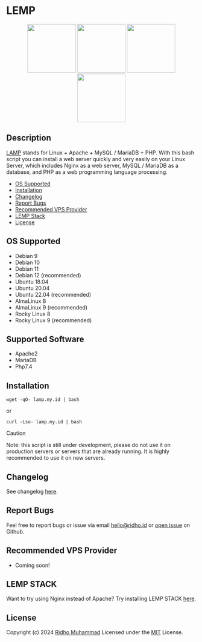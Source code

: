 # LEMP
<p align=center>
  <a href="https://www.linux.org/"><img src="https://github.com/linux-doc.png" width="128"></a>
  <a href="https://github.com/apache"><img src="https://github.com/apache.png" width="128"></a>
  <a href="https://github.com/mariadb"><img src="https://github.com/mariadb.png" width="128"></a>
  <a href="https://github.com/php"><img src="https://github.com/php.png" width="128"></a>
</p>

## Description

[LAMP](https://lamp.my.id/) stands for Linux + Apache + MySQL / MariaDB + PHP. With this bash script you can install a web server quickly and very easily on your Linux Server, which includes Nginx as a web server, MySQL / MariaDB as a database, and PHP as a web programming language processing.

- [OS Supported](#OS-Supported)
- [Installation](#Installation)
- [Changelog](#Changelog)
- [Report Bugs](#Report-Bugs)
- [Recommended VPS Provider](#Recommended-VPS-Provider)
- [LEMP Stack](#LEMP-STACK)
- [License](#License)

## OS Supported

- Debian 9
- Debian 10
- Debian 11
- Debian 12 (recommended)
- Ubuntu 18.04
- Ubuntu 20.04
- Ubuntu 22.04 (recommended)
- AlmaLinux 8
- AlmaLinux 9 (recommended)
- Rocky Linux 8
- Rocky Linux 9 (recommended)

## Supported Software

- Apache2
- MariaDB
- Php7.4

## Installation

`wget -qO- lamp.my.id | bash`

or 

`curl -Lso- lamp.my.id | bash`

> [!CAUTION]
> Note: this script is still under development, please do not use it on production servers or servers that are already running. It is highly recommended to use it on new servers.

## Changelog

See changelog [here](https://github.com/rydhoms/LAMP/blob/master/CHANGELOG.md).

## Report Bugs

Feel free to report bugs or issue via email hello@ridho.id or [open issue](https://github.com/rydhoms/LAMP/issues) on Github.

## Recommended VPS Provider

- Coming soon!

## LEMP STACK

Want to try using Nginx instead of Apache? Try installing LEMP STACK [here](https://github.com/rydhoms/LAMP).

## License

Copyright (c) 2024 [Ridho Muhammad](https://www.ridho.id)
Licensed under the [MIT](LICENSE) License.
